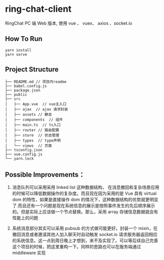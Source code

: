# ring-chat-client

RingChat PC 端 Web 版本, 使用 vue 、 vuex、 axios 、socket.io

## How To Run

```
yarn install
yarn serve
```

## Project Structure

```
├── README.md // 项目内readme
├── babel.config.js
├── package.json
├── public
├── src
│   ├── App.vue  // vue主入口
│   ├── ajax  // ajax 请求封装
│   ├── assets // 静态
│   ├── components  // 组件
│   ├── main.ts  // ts入口
│   ├── router // 路由配置
│   ├── store  // 状态管理
│   ├── types  // type声明
│   └── views  // 页面
├── tsconfig.json
├── vue.config.js
└── yarn.lock
```

## Possible Improvements：

1. 消息队列可以采用采用 linked list 这种数据结构， 在消息撤回和复杂场景应用的时候可以降低数据操作的复杂度。而且现在因为采用的是 Vue 具有 virtual dom 的特性，如果是直接操作 dom 的情况下，这种数据结构的优势就更明显了.而且还有一个问题是现在系统信息的展示是按照事件发生的先后顺序展示的。但是实际上应该做一个节点替换。那么，采用 array 存储信息数据就会有性能上的问题

2. 系统消息部分其实可以采用 pubsub 的方式做可能更好。封装一个 mixin，在撤回消息或者邀请其他人加入聊天时自动触发 socket.io 请求服务器返回相应的系统信息。这一点到周日晚上才想到，来不及实现了。可以等后续自己完善这个项目的时候，把这里重构一下。同样的思路也可以在服务端通过 middleware 实现
